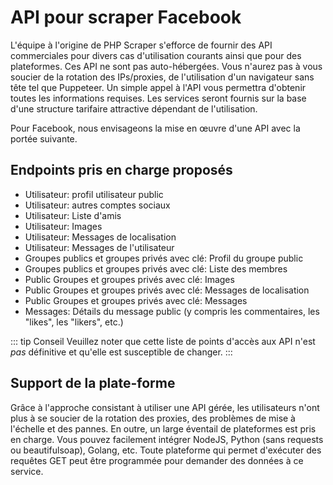 # API pour scraper Facebook

L'équipe à l'origine de PHP Scraper s'efforce de fournir des API commerciales pour divers cas d'utilisation courants ainsi que pour des plateformes. Ces API ne sont pas auto-hébergées. Vous n'aurez pas à vous soucier de la rotation des IPs/proxies, de l'utilisation d'un navigateur sans tête tel que Puppeteer. Un simple appel à l'API vous permettra d'obtenir toutes les informations requises. Les services seront fournis sur la base d'une structure tarifaire attractive dépendant de l'utilisation.

Pour Facebook, nous envisageons la mise en œuvre d'une API avec la portée suivante.

## Endpoints pris en charge proposés

- Utilisateur: profil utilisateur public
- Utilisateur: autres comptes sociaux
- Utilisateur: Liste d'amis
- Utilisateur: Images
- Utilisateur: Messages de localisation
- Utilisateur: Messages de l'utilisateur
- Groupes publics et groupes privés avec clé: Profil du groupe public
- Groupes publics et groupes privés avec clé: Liste des membres
- Public Groupes et groupes privés avec clé: Images
- Public Groupes et groupes privés avec clé: Messages de localisation
- Public Groupes et groupes privés avec clé: Messages
- Messages: Détails du message public (y compris les commentaires, les "likes", les "likers", etc.)

::: tip Conseil
Veuillez noter que cette liste de points d'accès aux API n'est *pas* définitive et qu'elle est susceptible de changer.
:::

## Support de la plate-forme

Grâce à l'approche consistant à utiliser une API gérée, les utilisateurs n'ont plus à se soucier de la rotation des proxies, des problèmes de mise à l'échelle et des pannes. En outre, un large éventail de plateformes est pris en charge. Vous pouvez facilement intégrer NodeJS, Python (sans requests ou beautifulsoap), Golang, etc. Toute plateforme qui permet d'exécuter des requêtes GET peut être programmée pour demander des données à ce service.
